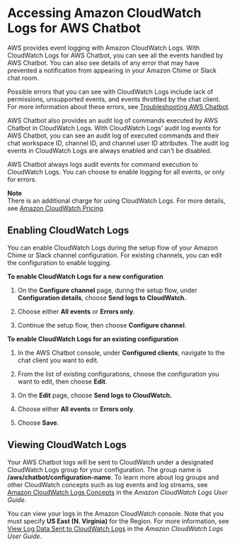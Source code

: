 # Accessing Amazon CloudWatch Logs for AWS Chatbot<a name="cloudwatch-logs"></a>

AWS provides event logging with Amazon CloudWatch Logs\. With CloudWatch Logs for AWS Chatbot, you can see all the events handled by AWS Chatbot\. You can also see details of any error that may have prevented a notification from appearing in your Amazon Chime or Slack chat room\.

Possible errors that you can see with CloudWatch Logs include lack of permissions, unsupported events, and events throttled by the chat client\. For more information about these errors, see [Troubleshooting AWS Chatbot](chatbot-troubleshooting.md)\.

AWS Chatbot also provides an audit log of commands executed by AWS Chatbot in CloudWatch Logs\. With CloudWatch Logs' audit log events for AWS Chatbot, you can see an audit log of executed commands and their chat workspace ID, channel ID, and channel user ID attributes\. The audit log events in CloudWatch Logs are always enabled and can't be disabled\.

AWS Chatbot always logs audit events for command execution to CloudWatch Logs\. You can choose to enable logging for all events, or only for errors\.

**Note**  
There is an additional charge for using CloudWatch Logs\. For more details, see [Amazon CloudWatch Pricing](https://aws.amazon.com/cloudwatch/pricing)\.

## Enabling CloudWatch Logs<a name="enabling-cloudwatch-logs"></a>

You can enable CloudWatch Logs during the setup flow of your Amazon Chime or Slack channel configuration\. For existing channels, you can edit the configuration to enable logging\.

**To enable CloudWatch Logs for a new configuration**

1. On the **Configure channel** page, during the setup flow, under **Configuration details**, choose **Send logs to CloudWatch\.**

1. Choose either **All events** or **Errors only**\.

1. Continue the setup flow, then choose **Configure channel**\.

**To enable CloudWatch Logs for an existing configuration**

1. In the AWS Chatbot console, under **Configured clients**, navigate to the chat client you want to edit\.

1. From the list of existing configurations, choose the configuration you want to edit, then choose **Edit**\.

1. On the **Edit** page, choose **Send logs to CloudWatch\.**

1. Choose either **All events** or **Errors only**\.

1. Choose **Save**\.

## Viewing CloudWatch Logs<a name="viewing-cloudwatch-logs"></a>

Your AWS Chatbot logs will be sent to CloudWatch under a designated CloudWatch Logs group for your configuration\. The group name is **/aws/chatbot/**configuration\-name****\. To learn more about log groups and other CloudWatch concepts such as log events and log streams, see [Amazon CloudWatch Logs Concepts](https://docs.aws.amazon.com/AmazonCloudWatch/latest/logs/CloudWatchLogsConcepts.html) in the *Amazon CloudWatch Logs User Guide*\.

You can view your logs in the Amazon CloudWatch console\. Note that you must specify **US East \(N\. Virginia\)** for the Region\. For more information, see [View Log Data Sent to CloudWatch Logs](https://docs.aws.amazon.com/AmazonCloudWatch/latest/logs/Working-with-log-groups-and-streams.html#ViewingLogData) in the *Amazon CloudWatch Logs User Guide*\.